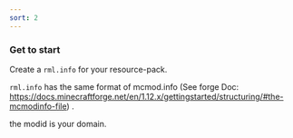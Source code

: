 ```yaml
---
sort: 2
---
```


### Get to start

Create a `rml.info` for your resource-pack.

`rml.info` has the same format of mcmod.info (See forge Doc: https://docs.minecraftforge.net/en/1.12.x/gettingstarted/structuring/#the-mcmodinfo-file) .

the modid is your domain.